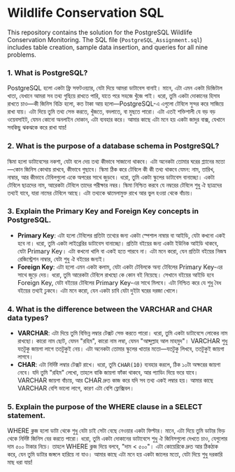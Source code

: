 # Wildlife Conservation SQL

This repository contains the solution for the PostgreSQL Wildlife Conservation Monitoring. The SQL file (`PostgreSQL_Assignment.sql`) includes table creation, sample data insertion, and queries for all nine problems.

### 1. What is PostgreSQL?
PostgreSQL হলো একটা ফ্রি সফটওয়্যার, যেটা দিয়ে আমরা ডাটাবেস বানাই। মানে, এটা এমন একটা ডিজিটাল খাতা, যেখানে আমরা সব তথ্য গুছিয়ে রাখতে পারি, যাতে পরে সহজে খুঁজে পাই। ধরো, তুমি একটা দোকানের হিসাব রাখতে চাও—কী জিনিস বিক্রি হলো, কত টাকা আয় হলো—PostgreSQL-এ এগুলো টেবিলে সুন্দর করে সাজিয়ে রাখা যায়। এটা দিয়ে তুমি তথ্য সেভ করতে, খুঁজতে, বদলাতে, বা মুছতে পারো। এটা এতই শক্তিশালী যে বড় বড় ওয়েবসাইট, যেমন কোনো অনলাইন দোকান, এটা ব্যবহার করে। আমার কাছে এটা মনে হয় একটা জাদুর বাক্স, যেখানে সবকিছু ঝকঝকে করে রাখা যায়!

### 2. What is the purpose of a database schema in PostgreSQL?
স্কিমা হলো ডাটাবেসের নকশা, যেটা বলে দেয় তথ্য কীভাবে সাজানো থাকবে। এটা অনেকটা তোমার ঘরের প্ল্যানের মতো—কোন জিনিস কোথায় রাখবে, কীভাবে গুছাবে। স্কিমা ঠিক করে টেবিলে কী কী তথ্য থাকবে যেমন: নাম, তারিখ, নাম্বার, আর কীভাবে টেবিলগুলো একে অপরের সাথে জুড়বে। ধরো, তুমি একটা স্কুলের ডাটাবেস বানাচ্ছো। একটা টেবিলে ছাত্রদের নাম, আরেকটা টেবিলে তাদের পরীক্ষার নম্বর। স্কিমা নিশ্চিত করবে যে নম্বরের টেবিলে শুধু ঐ ছাত্রদের তথ্যই যাবে, যারা নামের টেবিলে আছে। এটা তথ্যকে ঝামেলামুক্ত রাখে আর ভুল হওয়া থেকে বাঁচায়।

### 3. Explain the Primary Key and Foreign Key concepts in PostgreSQL.
- **Primary Key**: এটা হলো টেবিলের প্রতিটা তথ্যের জন্য একটা স্পেশাল নাম্বার বা আইডি, যেটা কখনো একই হবে না। ধরো, তুমি একটা লাইব্রেরির ডাটাবেস বানাচ্ছো। প্রতিটা বইয়ের জন্য একটা ইউনিক আইডি থাকবে, যেটা Primary Key। এটা কখনো খালি বা একই হতে পারবে না। এটা মনে করো, যেন প্রতিটা বইয়ের নিজস্ব রেজিস্ট্রেশন নাম্বার, যেটা শুধু ঐ বইয়ের জন্যই।  
- **Foreign Key**: এটা হলো এমন একটা কলাম, যেটা একটা টেবিলকে অন্য টেবিলের Primary Key-এর সাথে জুড়ে দেয়। ধরো, তুমি আরেকটা টেবিলে রাখছো কে কোন বই নিয়েছে। সেখানে বইয়ের আইডি হবে Foreign Key, যেটা বইয়ের টেবিলের Primary Key-এর সাথে মিলবে। এটা নিশ্চিত করে যে শুধু বৈধ বইয়ের তথ্যই ঢুকবে। এটা মনে করো, যেন একটা চাবি যেটা দুইটা ঘরের দরজা খোলে।

### 4. What is the difference between the VARCHAR and CHAR data types?
- **VARCHAR**: এটা দিয়ে তুমি বিভিন্ন লম্বার টেক্সট সেভ করতে পারো। ধরো, তুমি একটা ডাটাবেসে লোকের নাম রাখছো। কারো নাম ছোট, যেমন "রহিম", কারো নাম লম্বা, যেমন "আব্দুল্লাহ আল মাহমুদ"। VARCHAR শুধু যতটুকু জায়গা লাগে ততটুকুই নেয়। এটা অনেকটা তোমার স্কুলের খাতার মতো—যতটুকু লিখবে, ততটুকুই জায়গা লাগবে।  
- **CHAR**: এটা নির্দিষ্ট লম্বার টেক্সট রাখে। ধরো, তুমি `CHAR(10)` ব্যবহার করলে, ঠিক ১০টা অক্ষরের জায়গা নেবে। যদি তুমি "রহিম" লেখো, তাহলে বাকি জায়গা ফাঁকা থাকবে, আর প্যাডিং দিয়ে ভরে যাবে। VARCHAR জায়গা বাঁচায়, আর CHAR দ্রুত কাজ করে যদি সব তথ্য একই লম্বার হয়। আমার কাছে VARCHAR বেশি ভালো লাগে, কারণ এটা বেশি ফ্লেক্সিবল।

### 5. Explain the purpose of the WHERE clause in a SELECT statement.
WHERE ক্লজ হলো ডাটা থেকে শুধু যেটা চাই সেটা বেছে নেওয়ার একটা ফিল্টার। মানে, এটা দিয়ে তুমি ডাটার ভিড় থেকে নির্দিষ্ট জিনিস বের করতে পারো। ধরো, তুমি একটা দোকানের ডাটাবেসে শুধু ঐ জিনিসগুলো দেখতে চাও, যেগুলোর দাম ৫০০ টাকার নিচে। তাহলে WHERE ক্লজ দিয়ে বলবে, "দাম < ৫০০"। এটা কোয়েরিকে দ্রুত আর ঠিকঠাক করে, যেন তুমি ডাটার জঙ্গলে হারিয়ে না যাও। আমার কাছে এটা মনে হয় একটা জালের মতো, যেটা দিয়ে শুধু দরকারি মাছ ধরা যায়!